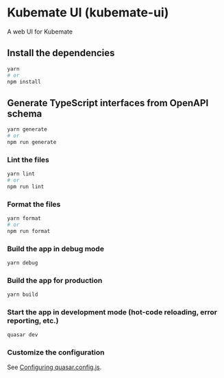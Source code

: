 # Kubemate UI (kubemate-ui)

A web UI for Kubemate

## Install the dependencies

```bash
yarn
# or
npm install
```

## Generate TypeScript interfaces from OpenAPI schema

```bash
yarn generate
# or
npm run generate
```

### Lint the files

```bash
yarn lint
# or
npm run lint
```

### Format the files

```bash
yarn format
# or
npm run format
```

### Build the app in debug mode

```bash
yarn debug
```

### Build the app for production

```bash
yarn build
```

### Start the app in development mode (hot-code reloading, error reporting, etc.)

```bash
quasar dev
```

### Customize the configuration

See [Configuring quasar.config.js](https://v2.quasar.dev/quasar-cli-webpack/quasar-config-js).
